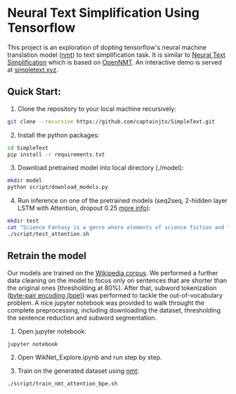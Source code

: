 # Neural Text Simplification Using Tensorflow

This project is an exploration of dopting tensorflow's neural machine translation model ([nmt](https://github.com/tensorflow/nmt)) to text simplification task. It is similar to [Neural Text Simplification](https://github.com/senisioi/NeuralTextSimplification) which is based on [OpenNMT](https://github.com/OpenNMT/OpenNMT). An interactive demo is served at [simpletext.xyz](http://www.simpletext.xyz).

## Quick Start:
1. Clone the repository to your local machine recursively:
```bash
git clone --recursive https://github.com/captainjtx/SimpleText.git
```

2. Install the python packages:
```bash
cd SimpleText
pip install -r requirements.txt
```
3. Download pretrained model into local directory (./model):
```bash
mkdir model
python script/download_models.py
```

4. Run inference on one of the pretrained models (seq2seq, 2-hidden layer LSTM with Attention, dropout 0.25 [more info](https://github.com/tensorflow/nmt)): 
```bash
mkdir test
cat "Science Fantasy is a genre where elements of science fiction and fantasy co-exist." > test/complext.txt
./script/test_attention.sh
```

## Retrain the model
Our models are trained on the [Wikipedia corpus](http://ssli.ee.washington.edu/tial/projects/simplification). We performed a further data cleaning on the model to focus only on sentences that are shorter than the original ones (thresholding at 80%). After that, subword tokenization ([byte-pair encoding (bpe)](https://github.com/rsennrich/subword-nmt)) was performed to tackle the out-of-vocabulary problem. A nice jupyter notebook was provided to walk throught the complete preprocessing, including downloading the dataset, thresholding the sentence reduction and subword segmentation.

1. Open jupyter notebook:
```bash
jupyter notebook
```
2. Open WikNet_Explore.ipynb and run step by step.

3. Train on the generated dataset using [nmt](https://github.com/tensorflow/nmt):
```bash
./script/train_nmt_attention_bpe.sh
```
